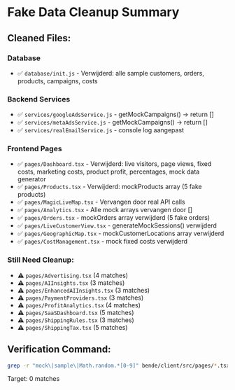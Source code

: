 # Fake Data Cleanup Summary

## Cleaned Files:

### Database
- ✅ `database/init.js` - Verwijderd: alle sample customers, orders, products, campaigns, costs

### Backend Services  
- ✅ `services/googleAdsService.js` - getMockCampaigns() → return []
- ✅ `services/metaAdsService.js` - getMockCampaigns() → return []
- ✅ `services/realEmailService.js` - console log aangepast

### Frontend Pages
- ✅ `pages/Dashboard.tsx` - Verwijderd: live visitors, page views, fixed costs, marketing costs, product profit, percentages, mock data generator
- ✅ `pages/Products.tsx` - Verwijderd: mockProducts array (5 fake products)
- ✅ `pages/MagicLiveMap.tsx` - Vervangen door real API calls
- ✅ `pages/Analytics.tsx` - Alle mock arrays vervangen door []
- ✅ `pages/Orders.tsx` - mockOrders array verwijderd (5 fake orders)
- ✅ `pages/LiveCustomerView.tsx` - generateMockSessions() verwijderd
- ✅ `pages/GeographicMap.tsx` - mockCustomerLocations array verwijderd
- ✅ `pages/CostManagement.tsx` - mock fixed costs verwijderd

### Still Need Cleanup:
- ⚠️ `pages/Advertising.tsx` (4 matches)
- ⚠️ `pages/AIInsights.tsx` (3 matches)
- ⚠️ `pages/EnhancedAIInsights.tsx` (3 matches)
- ⚠️ `pages/PaymentProviders.tsx` (3 matches)
- ⚠️ `pages/ProfitAnalytics.tsx` (4 matches)
- ⚠️ `pages/SaaSDashboard.tsx` (5 matches)
- ⚠️ `pages/ShippingRules.tsx` (3 matches)
- ⚠️ `pages/ShippingTax.tsx` (5 matches)

## Verification Command:
```bash
grep -r "mock\|sample\|Math.random.*[0-9]" bende/client/src/pages/*.tsx | wc -l
```

Target: 0 matches

